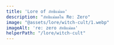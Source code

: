 ```yaml
---
title: 'Lore of ลัทธิแม่มด'
description: "ลัทธิแม่มดใน Re: Zero"
image: "@assets/lore/witch-cult/1.webp"
imageAlt: 're: zero ลัทธิแม่มด'
helperPath: "/lore/witch-cult"
---
```

